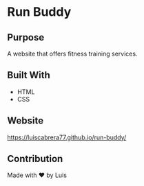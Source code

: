 # Run Buddy

## Purpose
A website that offers fitness training services.

## Built With
* HTML
* CSS

## Website
https://luiscabrera77.github.io/run-buddy/

## Contribution
Made with ❤️ by Luis
